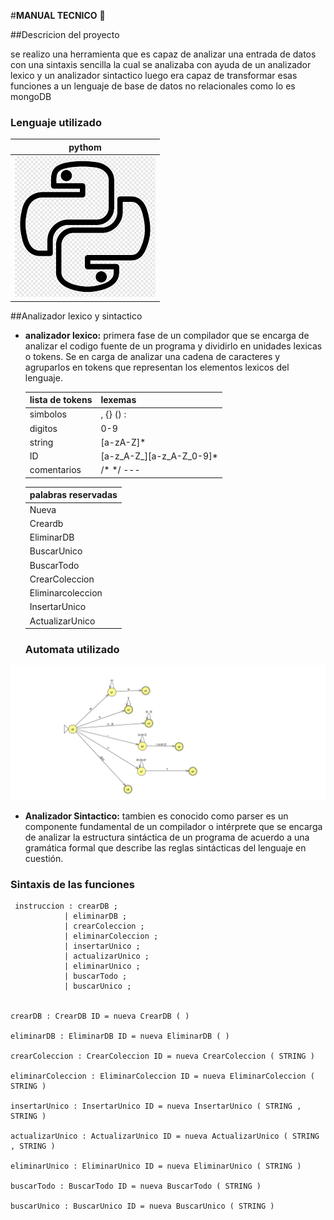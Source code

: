 #**MANUAL TECNICO** :elephant:

##Descricion del proyecto

se realizo una herramienta que es capaz de analizar una entrada de datos con una sintaxis sencilla la cual se analizaba con ayuda de un analizador lexico y un analizador sintactico luego era capaz de transformar esas funciones a un lenguaje de base de datos no relacionales como lo es mongoDB

### Lenguaje utilizado
 |pythom|
 |------|
 |![python](mdsource\descarga.png)|

##Analizador lexico y sintactico

* **analizador lexico:** primera fase de un compilador que se encarga de analizar el codigo fuente de un programa y dividirlo en unidades lexicas o tokens. Se en carga de analizar una cadena de caracteres y agruparlos en tokens que representan los elementos lexicos del lenguaje.
  
  |lista de tokens|lexemas|
  |---------------|--------|
  |simbolos |, {} () : |
  |digitos|0-9|
  |string|[a-zA-Z]*|
  |ID|[a-z_A-Z_][a-z_A-Z_0-9]*|
  |comentarios|/* */ ---|

  |palabras reservadas|
  |-------------------|
  |Nueva|
  |Creardb|
  |EliminarDB|
  |BuscarUnico|
  |BuscarTodo|
  |CrearColeccion|
  |Eliminarcoleccion|
  |InsertarUnico|
  |ActualizarUnico|


  ### Automata utilizado
   
![automata](mdsource\automata_L.jff.png)

* **Analizador Sintactico:** tambien es conocido como parser es un componente fundamental de un compilador o intérprete que se encarga de analizar la estructura sintáctica de un programa de acuerdo a una gramática formal que describe las reglas sintácticas del lenguaje en cuestión.

 ### Sintaxis de las funciones

     instruccion : crearDB ;
                | eliminarDB ; 
                | crearColeccion ;
                | eliminarColeccion ;
                | insertarUnico ;
                | actualizarUnico ;
                | eliminarUnico ;
                | buscarTodo ;
                | buscarUnico ;


    crearDB : CrearDB ID = nueva CrearDB ( )

    eliminarDB : EliminarDB ID = nueva EliminarDB ( )

    crearColeccion : CrearColeccion ID = nueva CrearColeccion ( STRING )

    eliminarColeccion : EliminarColeccion ID = nueva EliminarColeccion ( STRING )

    insertarUnico : InsertarUnico ID = nueva InsertarUnico ( STRING , STRING )

    actualizarUnico : ActualizarUnico ID = nueva ActualizarUnico ( STRING , STRING )

    eliminarUnico : EliminarUnico ID = nueva EliminarUnico ( STRING )

    buscarTodo : BuscarTodo ID = nueva BuscarTodo ( STRING )

    buscarUnico : BuscarUnico ID = nueva BuscarUnico ( STRING )